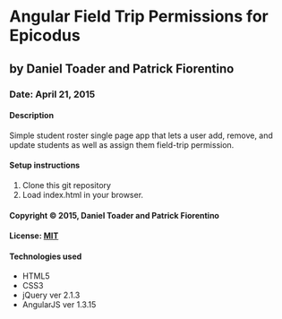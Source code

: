 # Angular Field Trip Permissions for Epicodus
## by Daniel Toader and Patrick Fiorentino
### Date: April 21, 2015
#### Description
Simple student roster single page app that lets a user add, remove, and update students as well as assign them field-trip permission.

#### Setup instructions
1. Clone this git repository
2. Load index.html in your browser.

#### Copyright © 2015, Daniel Toader and Patrick Fiorentino

#### License: [MIT](https://github.com/twbs/bootstrap/blob/master/LICENSE)

#### Technologies used
- HTML5
- CSS3
- jQuery ver 2.1.3
- AngularJS ver 1.3.15
